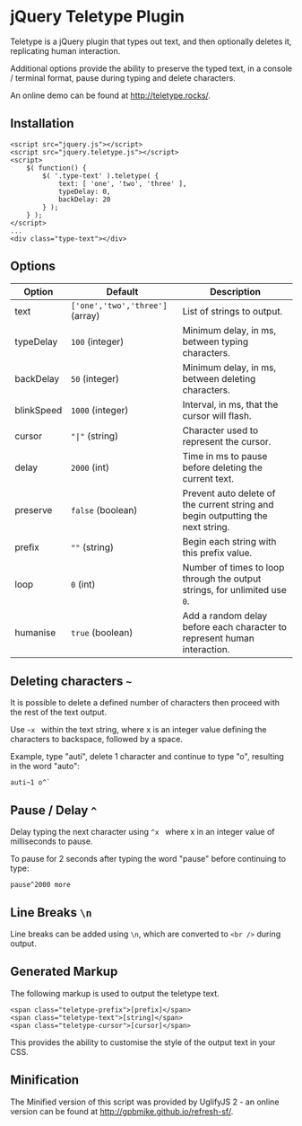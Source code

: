 jQuery Teletype Plugin
======================

Teletype is a jQuery plugin that types out text, and then optionally deletes it, replicating human interaction.

Additional options provide the ability to preserve the typed text, in a console / terminal format, pause during typing and delete characters.

An online demo can be found at <http://teletype.rocks/>.

Installation
---

    <script src="jquery.js"></script>
	<script src="jquery.teletype.js"></script>
	<script>
		$( function() {
			$( '.type-text' ).teletype( {
				text: [ 'one', 'two', 'three' ],
				typeDelay: 0,
				backDelay: 20
			} );
		} );
	</script>
	...
	<div class="type-text"></div>

Options
-------

   
 Option     | Default     | Description
------------|-------------|------------
 text       | `['one','two','three']` (array) | List of strings to output.     
 typeDelay  | `100` (integer)                     | Minimum delay, in ms, between typing characters.    
 backDelay  | `50` (integer)                      | Minimum delay, in ms, between deleting characters.
 blinkSpeed | `1000` (integer)                    | Interval, in ms, that the cursor will flash.
 cursor     | <code>"&#124;"</code> (string)      | Character used to represent the cursor.
 delay      | `2000` (int)                        | Time in ms to pause before deleting the current text.
 preserve   | `false` (boolean)                   | Prevent auto delete of the current string and begin outputting the next string.
 prefix     | `""` (string)                       | Begin each string with this prefix value.
 loop       | `0` (int)                           | Number of times to loop through the output strings, for unlimited use `0`.
 humanise   | `true` (boolean)                    | Add a random delay before each character to represent human interaction.

Deleting characters `~`
---

It is possible to delete a defined number of characters then proceed with the rest of the text output. 

Use `~x ` within the text string, where x is an integer value defining the characters to backspace, followed by a space.

Example, type "auti", delete 1 character and continue to type "o", resulting in the word "auto":

```
auti~1 o^`
```

Pause / Delay `^`
---

Delay typing the next character using `^x ` where x in an integer value of milliseconds to pause.

To pause for 2 seconds after typing the word "pause" before continuing to type: 

```
pause^2000 more
```

Line Breaks `\n`
---

Line breaks can be added using `\n`, which are converted to `<br />` during output.

Generated Markup
---

The following markup is used to output the teletype text.

```
<span class="teletype-prefix">[prefix]</span>
<span class="teletype-text">[string]</span>
<span class="teletype-cursor">[cursor]</span>
```
    
This provides the ability to customise the style of the output text in your CSS.

Minification
---

The Minified version of this script was provided by UglifyJS 2 - an online version can be found at <http://gpbmike.github.io/refresh-sf/>.
